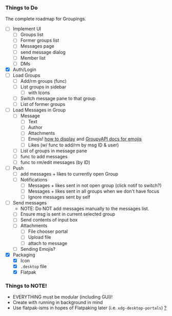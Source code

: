 ### Things to Do

The complete roadmap for Groupings.

- [ ] Implement UI
    - [ ] Groups list
    - [ ] Former groups list
    - [ ] Messages page
    - [ ] send message dialog
    - [ ] Member list
    - [ ] DMs
- [x] Auth/Login
- [ ] Load Groups
    - [ ] Add/rm groups (func)
    - [ ] List groups in sidebar
        - [ ] with Icons
    - [ ] Switch message pane to that group
    - [ ] List of former groups
- [ ] Load Messages in Group
    - [ ] Message
        - [ ] Text
        - [ ] Author
        - [ ] Attachments
        - [ ] Emojis! [how to display](https://github.com/GeopJr/Tuba/issues/622#issuecomment-1781663957) and [GroupyAPI docs for emojis](https://groupy.readthedocs.io/en/latest/pages/api.html?highlight=emoji#groupy.api.attachments.Emoji)
        - [ ] Likes (w/ func to add/rm by msg ID & user)
    - [ ] List of groups in message pane
    - [ ] func to add messages
    - [ ] func to rm/edit messages (by ID)
- [ ] Push
    - [ ] add messages + likes to currently open Group
    - [ ] Notifications
        - [ ] Messages + likes sent in not open group (click notif to switch?)
        - [ ] Messages + likes sent in all groups when we don't have focus
        - [ ] Ignore messages sent by self
- [ ] Send messages
    - NOTE: Do NOT add messages manually to the messages list.
    - [ ] Ensure msg is sent in current selected group
    - [ ] Send contents of input box
    - [ ] Attachments
        - [ ] File chooser portal
        - [ ] Upload file
        - [ ] attach to message
    - [ ] Sending Emojis?

- [x] Packaging
    - [x] Icon
    - [x] `.desktop` file
    - [x] Flatpak

### Things to NOTE!

- EVERYTHING must be modular (including GUI)!
- Create with running in background in mind
- Use flatpak-isms in hopes of Flatpaking later (i.e. `xdg-desktop-portals`) [?](https://pypi.org/project/desktop3/)
